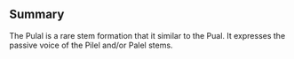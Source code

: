 ## Summary
The Pulal is a rare stem formation that it similar to the Pual. It expresses the passive voice of the Pilel and/or Palel stems. 

